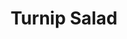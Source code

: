 ---
title: 'Turnip Salad'
thumbnail: 'https://acnhcdn.com/2.0/CookingIcon/FtrSaladbowlTurnipCropped.png'
type: savory
ingredients:
  -
    id: turnip
    type: 'crop'
    quantity: 10
  -
    id: tomato
    type: 'crop'
    quantity: 1

source: 'daisy_mae'
layout: '../../layouts/RecipeDetail.astro'
---